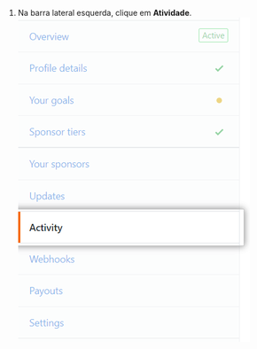 1. Na barra lateral esquerda, clique em **Atividade**. ![Aba de atividade](/assets/images/help/sponsors/activity-tab.png)
